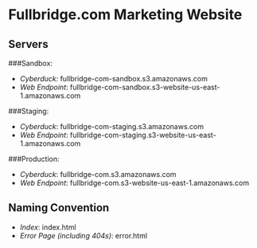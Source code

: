 # Fullbridge.com Marketing Website

## Servers

###Sandbox: 
* *Cyberduck:* fullbridge-com-sandbox.s3.amazonaws.com
* *Web Endpoint*: fullbridge-com-sandbox.s3-website-us-east-1.amazonaws.com

###Staging:
* *Cyberduck*: fullbridge-com-staging.s3.amazonaws.com
* *Web Endpoint*: fullbridge-com-staging.s3-website-us-east-1.amazonaws.com

###Production:
* *Cyberduck*: fullbridge-com.s3.amazonaws.com
* *Web Endpoint*: fullbridge-com.s3-website-us-east-1.amazonaws.com

## Naming Convention
* *Index*: index.html
* *Error Page (including 404s)*: error.html
